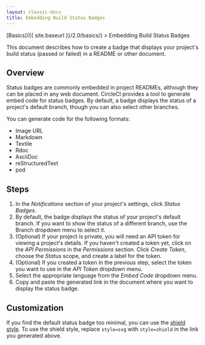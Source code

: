 ```yaml
---
layout: classic-docs
title: Embedding Build Status Badges
---
```


[Basics]({{ site.baseurl }}/2.0/basics/) > Embedding Build Status Badges

This document describes how to create a badge that displays your project's build status (passed or failed) in a README or other document.

## Overview

Status badges are commonly embedded in project READMEs,
although they can be placed in any web document.
CircleCI provides a tool to generate embed code for status badges.
By default, a badge displays the status of a project's default branch,
though you can also select other branches.

You can generate code for the following formats:

- Image URL
- Markdown
- Textile
- Rdoc
- AsciiDoc
- reStructuredText
- pod

## Steps

1. In the _Notifications_ section of your project's settings,
click _Status Badges_.
2. By default, the badge displays the status of your project's default branch.
If you want to show the status of a different branch,
use the Branch dropdown menu to select it.
3. (Optional)
If your project is private,
you will need an API token for viewing a project's details.
If you haven't created a token yet,
click on the _API Permissions_ in the _Permissions_ section.
Click _Create Token_,
choose the _Status_ scope,
and create  a label for the token.
4. (Optional)
If you created a token in the previous step,
select the token you want to use in the _API Token_ dropdown menu.
5. Select the appropriate language from the _Embed Code_ dropdown menu.
6. Copy and paste the generated link in the document where you want to display the status badge.

## Customization

If you find the default status badge too minimal,
you can use the [shield style](https://shields.io/).
To use the shield style,
replace `style=svg` with `style=shield`
in the link you generated above.
